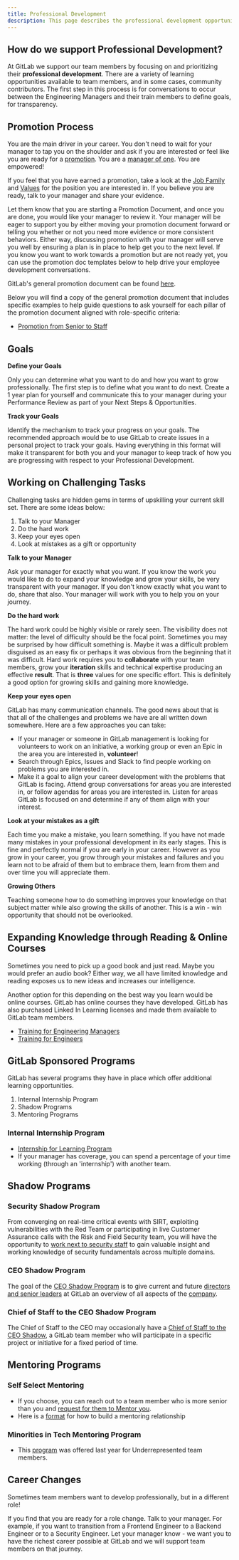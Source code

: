 ```yaml
---
title: Professional Development
description: This page describes the professional development opportunities available.
---
```


## How do we support Professional Development?

At GitLab we support our team members by focusing on and prioritizing their **professional development**. There are a variety of learning opportunities available to team members, and in some cases, community contributors. The first step in this process is for conversations to occur between the Engineering Managers and their train members to define goals, for transparency.

## Promotion Process

You are the main driver in your career.  You don't need to wait for your manager to tap you on the shoulder and ask if you are interested or feel like you are ready for a [promotion](/handbook/people-group/promotions-transfers/).  You are a [manager of one](/handbook/values/#managers-of-one). You are empowered!

If you feel that you have earned a promotion, take a look at the [Job Family](/handbook/hiring/job-families/) and [Values](/handbook/values/#managers-of-one) for the position you are interested in.  If you believe you are ready, talk to your manager and share your evidence.

Let them know that you are starting a Promotion Document, and once you are done, you would like your manager to review it. Your manager will be eager to support you by either moving your promotion document forward or telling you whether or not you need more evidence or more consistent behaviors.  Either way, discussing promotion with your manager will serve you well by ensuring a plan is in place to help get you to the next level. If you know you want to work towards a promotion but are not ready yet, you can use the promotion doc templates below to help drive your employee development conversations.

GitLab's general promotion document can be found [here](/handbook/people-group/promotions-transfers/#general-promotion-document-template).

Below you will find a copy of the general promotion document that includes specific examples to help guide questions to ask yourself for each pillar of the promotion document aligned with role-specific criteria:

* [Promotion from Senior to Staff](https://docs.google.com/document/d/1CMwEM0pYnb0K1_WdYWS1RyhL_V7HtlQxhRI-0R93FvA/edit#heading=h.5ahg1o4v53q7)

## Goals

**Define your Goals**

Only you can determine what you want to do and how you want to grow professionally. The first step is to define what you want to do next. Create a 1 year plan for yourself and communicate this to your manager during your Performance Review as part of your Next Steps & Opportunities.

**Track your Goals**

Identify the mechanism to track your progress on your goals. The recommended approach would be to use GitLab to create issues in a personal project to track your goals. Having everything in this format will make it transparent for both you and your manager to keep track of how you are progressing with respect to your Professional Development.

## Working on Challenging Tasks

Challenging tasks are hidden gems in terms of upskilling your current skill set. There are some ideas below:

1. Talk to your Manager
1. Do the hard work
1. Keep your eyes open
1. Look at mistakes as a gift or opportunity

**Talk to your Manager**

Ask your manager for exactly what you want. If you know the work you would like to do to expand your knowledge and grow your skills, be very transparent with your manager. If you don't know exactly what you want to do, share that also. Your manager will work with you to help you on your journey.

**Do the hard work**

The hard work could be highly visible or rarely seen. The visibility does not matter: the level of difficulty should be the focal point. Sometimes you may be surprised by how difficult something is. Maybe it was a difficult problem disguised as an easy fix or perhaps it was obvious from the beginning that it was difficult. Hard work requires you to **collaborate** with your team members, grow your **iteration** skills and technical expertise producing an effective **result**. That is **three** values for one specific effort. This is definitely a good option for growing skills and gaining more knowledge.

**Keep your eyes open**

GitLab has many communication channels. The good news about that is that all of the challenges and problems we have are all written down somewhere. Here are a few approaches you can take:

* If your manager or someone in GitLab management is looking for volunteers to work on an initiative, a working group or even an Epic in the area you are interested in, **volunteer**!
* Search through Epics, Issues and Slack to find people working on problems you are interested in.
* Make it a goal to align your career development with the problems that GitLab is facing. Attend group conversations for areas you are interested in, or follow agendas for areas you are interested in. Listen for areas GitLab is focused on and determine if any of them align with your interest.

**Look at your mistakes as a gift**

Each time you make a mistake, you learn something. If you have not made many mistakes in your professional development in its early stages. This is fine and perfectly normal if you are early in your career. However as you grow in your career, you grow through your mistakes and failures and you learn not to be afraid of them but to embrace them, learn from them and over time you will appreciate them.

**Growing Others**

Teaching someone how to do something improves your knowledge on that subject matter while also growing the skills of another. This is a win - win opportunity that should not be overlooked.

## Expanding Knowledge through Reading & Online Courses

Sometimes you need to pick up a good book and just read. Maybe you would prefer an audio book? Either way, we all have limited knowledge and reading exposes us to new ideas and increases our intelligence.

Another option for this depending on the best way you learn would be online courses. GitLab has online courses they have developed. GitLab has also purchased Linked In Learning licenses and made them available to GitLab team members.

* [Training for Engineering Managers](/handbook/engineering/development/dev/create/engineering-managers/training/)
* [Training for Engineers](/handbook/engineering/development/dev/create/engineers/training/)

## GitLab Sponsored Programs

GitLab has several programs they have in place which offer additional learning opportunities.

1. Internal Internship Program
1. Shadow Programs
1. Mentoring Programs

### Internal Internship Program

* [Internship for Learning Program](/handbook/people-group/learning-and-development/internship-for-learning/)
* If your manager has coverage, you can spend a percentage of your time working (through an 'internship') with another team.

## Shadow Programs

### Security Shadow Program

From converging on real-time critical events with SIRT, exploiting vulnerabilities with the Red Team or participating in live Customer Assurance calls with the Risk and Field Security team, you will have the opportunity to [work next to security staff](/handbook/security/security-shadow/) to gain valuable insight and working knowledge of security fundamentals across multiple domains.

### CEO Shadow Program

The goal of the [CEO Shadow Program](/handbook/ceo/shadow/) is to give current and future [directors and senior leaders](/handbook/company/structure/) at GitLab an overview of all aspects of the [company](/handbook/company/).

### Chief of Staff to the CEO Shadow Program

The Chief of Staff to the CEO may occasionally have a [Chief of Staff to the CEO Shadow](/handbook/ceo/office-of-the-ceo/#chief-of-staff-shadow), a GitLab team member who will participate in a specific project or initiative for a fixed period of time.

## Mentoring Programs

### Self Select Mentoring

* If you choose, you can reach out to a team member who is more senior than you and [request for them to Mentor you](/handbook/people-group/learning-and-development/mentor/#find-a-mentor).
* Here is a [format](/handbook/engineering/careers/mentoring/) for how to build a mentoring relationship

### Minorities in Tech Mentoring Program

* This [program](/handbook/company/culture/inclusion/erg-minorities-in-tech/mentoring/) was offered last year for Underrepresented team members.

## Career Changes

Sometimes team members want to develop professionally, but in a different role!

If you find that you are ready for a role change. Talk to your manager. For example, if you want to transition from a Frontend Engineer to a Backend Engineer or to a Security Engineer. Let your manager know - we want you to have the richest career possible at GitLab and we will support team members on that journey.
